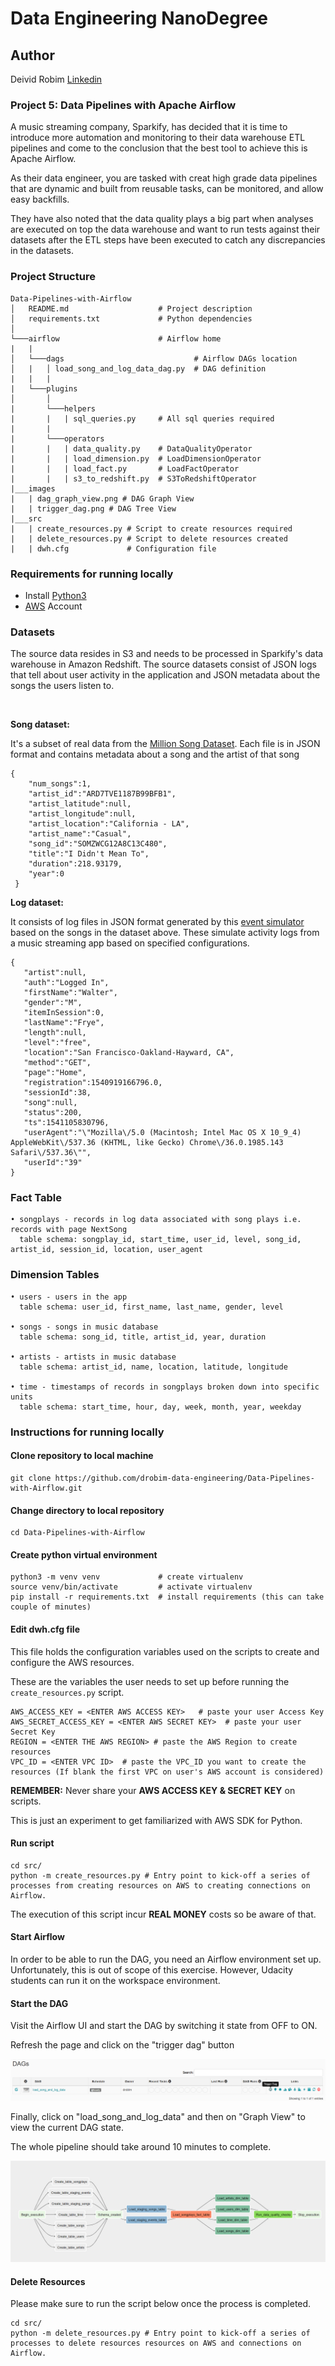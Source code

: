 # Data Engineering NanoDegree

## Author
Deivid Robim [Linkedin](https://www.linkedin.com/in/deivid-robim-200b3330/)

### Project 5: Data Pipelines with Apache Airflow

A music streaming company, Sparkify, has decided that it is time to introduce more automation and monitoring to their data warehouse ETL pipelines and come to the conclusion that the best tool to achieve this is Apache Airflow.

As their data engineer, you are tasked with creat high grade data pipelines that are dynamic and built from reusable tasks, can be monitored, and allow easy backfills.

They have also noted that the data quality plays a big part when analyses are executed on top the data warehouse and want to run tests against their datasets after the ETL steps have been executed to catch any discrepancies in the datasets.

### Project Structure
```
Data-Pipelines-with-Airflow
│   README.md                    # Project description
│   requirements.txt             # Python dependencies
│
└───airflow                      # Airflow home
|   |
│   └───dags                             # Airflow DAGs location
│   |   │ load_song_and_log_data_dag.py  # DAG definition
|   |   |
|   └───plugins
│       │
|       └───helpers
|       |   | sql_queries.py     # All sql queries required
|       |
|       └───operators
|       |   | data_quality.py    # DataQualityOperator
|       |   | load_dimension.py  # LoadDimensionOperator
|       |   | load_fact.py       # LoadFactOperator
|       |   | s3_to_redshift.py  # S3ToRedshiftOperator
|___images
|   | dag_graph_view.png # DAG Graph View
|   | trigger_dag.png # DAG Tree View
|___src
|   | create_resources.py # Script to create resources required
|   | delete_resources.py # Script to delete resources created
|   | dwh.cfg             # Configuration file
```

### Requirements for running locally
* Install [Python3](https://www.python.org/downloads/)
* [AWS](https://aws.amazon.com/) Account

### Datasets

The source data resides in S3 and needs to be processed in Sparkify's data warehouse in Amazon Redshift.
The source datasets consist of JSON logs that tell about user activity in the application and JSON metadata about the songs the users listen to.

<br />

**Song dataset:**

It's a subset of real data from the [Million Song Dataset](https://labrosa.ee.columbia.edu/millionsong/).
Each file is in JSON format and contains metadata about a song and the artist of that song
```
{
    "num_songs":1,
    "artist_id":"ARD7TVE1187B99BFB1",
    "artist_latitude":null,
    "artist_longitude":null,
    "artist_location":"California - LA",
    "artist_name":"Casual",
    "song_id":"SOMZWCG12A8C13C480",
    "title":"I Didn't Mean To",
    "duration":218.93179,
    "year":0
 }
```

**Log dataset:**

It consists of log files in JSON format generated by this [event simulator](https://github.com/Interana/eventsim) based on the songs in the dataset above.
These simulate activity logs from a music streaming app based on specified configurations.
```
{
   "artist":null,
   "auth":"Logged In",
   "firstName":"Walter",
   "gender":"M",
   "itemInSession":0,
   "lastName":"Frye",
   "length":null,
   "level":"free",
   "location":"San Francisco-Oakland-Hayward, CA",
   "method":"GET",
   "page":"Home",
   "registration":1540919166796.0,
   "sessionId":38,
   "song":null,
   "status":200,
   "ts":1541105830796,
   "userAgent":"\"Mozilla\/5.0 (Macintosh; Intel Mac OS X 10_9_4) AppleWebKit\/537.36 (KHTML, like Gecko) Chrome\/36.0.1985.143 Safari\/537.36\"",
   "userId":"39"
}
```

### Fact Table
```
• songplays - records in log data associated with song plays i.e. records with page NextSong
  table schema: songplay_id, start_time, user_id, level, song_id, artist_id, session_id, location, user_agent
```
### Dimension Tables
```
• users - users in the app
  table schema: user_id, first_name, last_name, gender, level

• songs - songs in music database
  table schema: song_id, title, artist_id, year, duration

• artists - artists in music database
  table schema: artist_id, name, location, latitude, longitude

• time - timestamps of records in songplays broken down into specific units
  table schema: start_time, hour, day, week, month, year, weekday
```
### Instructions for running locally

#### Clone repository to local machine
```
git clone https://github.com/drobim-data-engineering/Data-Pipelines-with-Airflow.git
```

#### Change directory to local repository
```
cd Data-Pipelines-with-Airflow
```

#### Create python virtual environment
```
python3 -m venv venv             # create virtualenv
source venv/bin/activate         # activate virtualenv
pip install -r requirements.txt  # install requirements (this can take couple of minutes)
```

#### Edit dwh.cfg file

This file holds the configuration variables used on the scripts to create and configure the AWS resources.

These are the variables the user needs to set up before running the `create_resources.py` script.

```
AWS_ACCESS_KEY = <ENTER AWS ACCESS KEY>   # paste your user Access Key
AWS_SECRET_ACCESS_KEY = <ENTER AWS SECRET KEY>  # paste your user Secret Key
REGION = <ENTER THE AWS REGION> # paste the AWS Region to create resources
VPC_ID = <ENTER VPC ID>  # paste the VPC_ID you want to create the resources (If blank the first VPC on user's AWS account is considered)
```
<b>REMEMBER:</b> Never share your <b>AWS ACCESS KEY & SECRET KEY</b> on scripts.

This is just an experiment to get familiarized with AWS SDK for Python.

#### Run script
```
cd src/
python -m create_resources.py # Entry point to kick-off a series of processes from creating resources on AWS to creating connections on Airflow.
```
The execution of this script incur <b>REAL MONEY</b> costs so be aware of that.

#### Start Airflow
In order to be able to run the DAG, you need an Airflow environment set up.
Unfortunately, this is out of scope of this exercise. However, Udacity students can run it on the workspace environment.

#### Start the DAG
Visit the Airflow UI and start the DAG by switching it state from OFF to ON.

Refresh the page and click on the "trigger dag" button

![trigger_dag](images/trigger_dag.png)

Finally, click on "load_song_and_log_data" and then on "Graph View" to view the current DAG state.

The whole pipeline should take around 10 minutes to complete.

![dag_state](images/dag_graph_view.png)

#### Delete Resources
Please make sure to run the script below once the process is completed.

```
cd src/
python -m delete_resources.py # Entry point to kick-off a series of processes to delete resources resources on AWS and connections on Airflow.
```